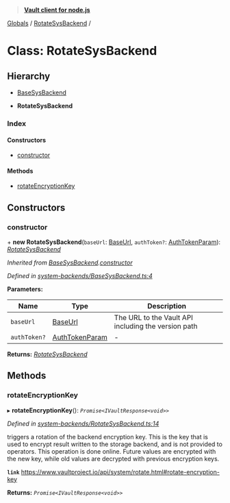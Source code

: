> **[Vault client for node.js](../README.md)**

[Globals](../globals.md) / [RotateSysBackend](rotatesysbackend.md) /

# Class: RotateSysBackend

## Hierarchy

  * [BaseSysBackend](basesysbackend.md)

  * **RotateSysBackend**

### Index

#### Constructors

* [constructor](rotatesysbackend.md#constructor)

#### Methods

* [rotateEncryptionKey](rotatesysbackend.md#rotateencryptionkey)

## Constructors

###  constructor

\+ **new RotateSysBackend**(`baseUrl`: [BaseUrl](../globals.md#baseurl), `authToken?`: [AuthTokenParam](../globals.md#authtokenparam)): *[RotateSysBackend](rotatesysbackend.md)*

*Inherited from [BaseSysBackend](basesysbackend.md).[constructor](basesysbackend.md#constructor)*

*Defined in [system-backends/BaseSysBackend.ts:4](https://github.com/theogravity/vault-tacular/blob/13bcf09/src/system-backends/BaseSysBackend.ts#L4)*

**Parameters:**

Name | Type | Description |
------ | ------ | ------ |
`baseUrl` | [BaseUrl](../globals.md#baseurl) | The URL to the Vault API including the version path |
`authToken?` | [AuthTokenParam](../globals.md#authtokenparam) | - |

**Returns:** *[RotateSysBackend](rotatesysbackend.md)*

## Methods

###  rotateEncryptionKey

▸ **rotateEncryptionKey**(): *`Promise<IVaultResponse<void>>`*

*Defined in [system-backends/RotateSysBackend.ts:14](https://github.com/theogravity/vault-tacular/blob/13bcf09/src/system-backends/RotateSysBackend.ts#L14)*

triggers a rotation of the backend encryption key. This is the key that is used to encrypt
result written to the storage backend, and is not provided to operators. This operation is done
online. Future values are encrypted with the new key, while old values are decrypted with
previous encryption keys.

**`link`** https://www.vaultproject.io/api/system/rotate.html#rotate-encryption-key

**Returns:** *`Promise<IVaultResponse<void>>`*